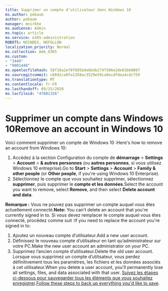 ```yaml
---
title: Supprimer un compte d’utilisateur dans Windows 10
ms.author: pebaum
author: pebaum
manager: mnirkhe
ms.audience: Admin
ms.topic: article
ms.service: o365-administration
ROBOTS: NOINDEX, NOFOLLOW
localization_priority: Normal
ms.collection: Adm_O365
ms.custom:
- "3449"
- "9001448"
ms.openlocfilehash: 58f18a2ef8f685b4ebb4b274f506e2de03bb0807
ms.sourcegitcommit: c6692ce0fa1358ec3529e59ca0ecdfdea4cdc759
ms.translationtype: MT
ms.contentlocale: fr-FR
ms.lasthandoff: 09/15/2020
ms.locfileid: "47801326"
---
```

# <a name="remove-an-account-in-windows-10"></a><span data-ttu-id="f634a-102">Supprimer un compte dans Windows 10</span><span class="sxs-lookup"><span data-stu-id="f634a-102">Remove an account in Windows 10</span></span>

<span data-ttu-id="f634a-103">Voici comment supprimer un compte de Windows 10 :</span><span class="sxs-lookup"><span data-stu-id="f634a-103">Here's how to remove an account from Windows 10:</span></span>

1. <span data-ttu-id="f634a-104">Accédez à la section Configuration du compte de **démarrage**  >  **Settings**  >  **Account**  >  **& autres personnes** (ou **autres personnes**, si vous utilisez Windows 10 entreprise).</span><span class="sxs-lookup"><span data-stu-id="f634a-104">Go to **Start** > **Settings** > **Account** > **Family & other people** (or **Other people**, if you're using Windows 10 Enterprise).</span></span>
2. <span data-ttu-id="f634a-105">Sélectionnez le compte que vous souhaitez supprimer, sélectionnez **supprimer**, puis supprimer le **compte et les données**.</span><span class="sxs-lookup"><span data-stu-id="f634a-105">Select the account you want to remove, select **Remove**, and then select **Delete account and data**.</span></span>
 
<span data-ttu-id="f634a-106">**Remarque :** Vous ne pouvez pas supprimer un compte auquel vous êtes actuellement connecté.</span><span class="sxs-lookup"><span data-stu-id="f634a-106">**Note:** You can't delete an account that you're currently signed in to.</span></span>  <span data-ttu-id="f634a-107">Si vous devez remplacer le compte auquel vous êtes connecté, procédez comme suit :</span><span class="sxs-lookup"><span data-stu-id="f634a-107">If you need to replace the account you're signed in to:</span></span>

1. <span data-ttu-id="f634a-108">Ajoutez un nouveau compte d’utilisateur.</span><span class="sxs-lookup"><span data-stu-id="f634a-108">Add a new user account.</span></span>
2. <span data-ttu-id="f634a-109">Définissez le nouveau compte d’utilisateur en tant qu’administrateur sur votre PC.</span><span class="sxs-lookup"><span data-stu-id="f634a-109">Make the new user account an administrator on your PC.</span></span>
3. <span data-ttu-id="f634a-110">Supprimez l’ancien compte d’utilisateur.</span><span class="sxs-lookup"><span data-stu-id="f634a-110">Delete the old user account.</span></span> <span data-ttu-id="f634a-111">Lorsque vous supprimez un compte d’utilisateur, vous perdez définitivement tous les paramètres, les fichiers et les données associés à cet utilisateur.</span><span class="sxs-lookup"><span data-stu-id="f634a-111">When you delete a user account, you'll permanently lose all settings, files, and data associated with that user.</span></span> <span data-ttu-id="f634a-112">[Suivez les étapes ci-dessous pour sauvegarder tous les éléments que vous souhaitez enregistrer](https://support.microsoft.com/help/4027408/windows-10-backup-and-restore).</span><span class="sxs-lookup"><span data-stu-id="f634a-112">[Follow these steps to back up everything you'd like to save](https://support.microsoft.com/help/4027408/windows-10-backup-and-restore).</span></span>